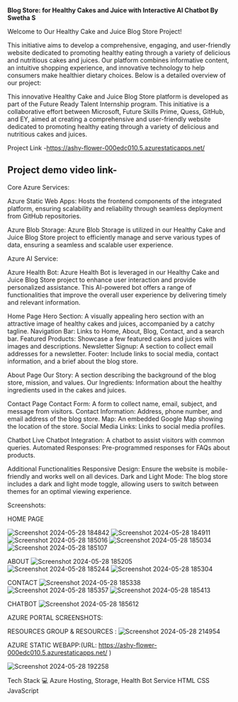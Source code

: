**Blog Store: for Healthy Cakes and Juice with Interactive AI Chatbot By Swetha S**

Welcome to Our Healthy Cake and Juice Blog Store Project!

This initiative aims to develop a comprehensive, engaging, and user-friendly website dedicated to promoting healthy eating through a variety of delicious and nutritious cakes and juices. Our platform combines informative content, an intuitive shopping experience, and innovative technology to help consumers make healthier dietary choices. Below is a detailed overview of our project:

This innovative Healthy Cake and Juice Blog Store platform is developed as part of the Future Ready Talent Internship program. This initiative is a collaborative effort between Microsoft, Future Skills Prime, Quess, GitHub, and EY, aimed at creating a comprehensive and user-friendly website dedicated to promoting healthy eating through a variety of delicious and nutritious cakes and juices. 

Project Link -https://ashy-flower-000edc010.5.azurestaticapps.net/

## Project demo video link-

Core Azure Services:

Azure Static Web Apps: Hosts the frontend components of the integrated platform, ensuring scalability and reliability through seamless deployment from GitHub repositories.

Azure Blob Storage: Azure Blob Storage is utilized in our Healthy Cake and Juice Blog Store project to efficiently manage and serve various types of data, ensuring a seamless and scalable user experience.

Azure AI Service:

Azure Health Bot: Azure Health Bot is leveraged in our Healthy Cake and Juice Blog Store project to enhance user interaction and provide personalized assistance. This AI-powered bot offers a range of functionalities that improve the overall user experience by delivering timely and relevant information. 


Home Page
Hero Section: A visually appealing hero section with an attractive image of healthy cakes and juices, accompanied by a catchy tagline.
Navigation Bar: Links to Home, About, Blog, Contact, and a search bar.
Featured Products: Showcase a few featured cakes and juices with images and descriptions.
Newsletter Signup: A section to collect email addresses for a newsletter.
Footer: Include links to social media, contact information, and a brief about the blog store.

About Page
Our Story: A section describing the background of the blog store, mission, and values.
Our Ingredients: Information about the healthy ingredients used in the cakes and juices.

Contact Page
Contact Form: A form to collect name, email, subject, and message from visitors.
Contact Information: Address, phone number, and email address of the blog store.
Map: An embedded Google Map showing the location of the store.
Social Media Links: Links to social media profiles.


Chatbot
Live Chatbot Integration: A chatbot to assist visitors with common queries.
Automated Responses: Pre-programmed responses for FAQs about products.

Additional Functionalities
Responsive Design: Ensure the website is mobile-friendly and works well on all devices.
Dark and Light Mode: The blog store includes a dark and light mode toggle, allowing users to switch between themes for an optimal viewing experience.


Screenshots:

HOME PAGE

![Screenshot 2024-05-28 184842](https://github.com/Swetha-S-2410/final-pro/assets/157030575/c6cb3ebd-de6c-4ed1-a5b2-728ec156baf1)
![Screenshot 2024-05-28 184911](https://github.com/Swetha-S-2410/final-pro/assets/157030575/074e4362-36b7-4df6-8ca7-d4b08246b088)
![Screenshot 2024-05-28 185016](https://github.com/Swetha-S-2410/final-pro/assets/157030575/3840c38c-8ba4-4212-888d-beae37cc4df5)
![Screenshot 2024-05-28 185034](https://github.com/Swetha-S-2410/final-pro/assets/157030575/81e4bd96-9948-4050-b863-428fc754a0cb)
![Screenshot 2024-05-28 185107](https://github.com/Swetha-S-2410/final-pro/assets/157030575/e29f4cd6-7099-4059-92f8-33651713d054)

ABOUT
![Screenshot 2024-05-28 185205](https://github.com/Swetha-S-2410/final-pro/assets/157030575/df178d3b-ae28-4e25-9e12-93880a0fc303)
![Screenshot 2024-05-28 185244](https://github.com/Swetha-S-2410/final-pro/assets/157030575/efddadc3-84eb-4011-a77e-5c2ad1f3e1d6)
![Screenshot 2024-05-28 185304](https://github.com/Swetha-S-2410/final-pro/assets/157030575/6d007879-5eab-4ac8-9612-081740ec0056)

CONTACT
![Screenshot 2024-05-28 185338](https://github.com/Swetha-S-2410/final-pro/assets/157030575/736795d7-cd35-4996-870f-6e90f0d4a9c0)
![Screenshot 2024-05-28 185357](https://github.com/Swetha-S-2410/final-pro/assets/157030575/fe50b2e1-5e5f-4574-992e-2ffba1f05594)
![Screenshot 2024-05-28 185413](https://github.com/Swetha-S-2410/final-pro/assets/157030575/98f88255-d915-43c3-9879-593a798e573b)

CHATBOT
![Screenshot 2024-05-28 185612](https://github.com/Swetha-S-2410/final-pro/assets/157030575/02247604-a7b9-44db-9b65-c9e8e3f40a75)

AZURE PORTAL SCREENSHOTS:

RESOURCES GROUP & RESOURCES :
![Screenshot 2024-05-28 214954](https://github.com/Swetha-S-2410/final-pro/assets/157030575/9382665c-5300-4ab0-8312-73356467d82d)


AZURE STATIC WEBAPP:(URL: https://ashy-flower-000edc010.5.azurestaticapps.net/ )

![Screenshot 2024-05-28 192258](https://github.com/Swetha-S-2410/final-pro/assets/157030575/0ba2c712-0ee8-44ac-a6c1-e3ec1bf14f80)

Tech Stack 💻
Azure Hosting, Storage, Health Bot Service
HTML
CSS
JavaScript

